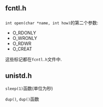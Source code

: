 ## fcntl.h

### 

`int open(char *name, int how)`的第二个参数: 

- O_RDONLY
- O_WRONLY
- O_RDWR
- O_CREAT

这些标记都在`fcntl.h`文件中.

## unistd.h

`sleep(1)`函数(单位为秒)

`dup()`, `dup()`函数

